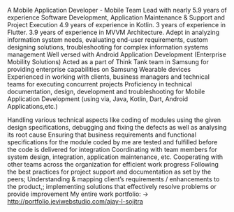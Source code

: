 A Mobile Application Developer - Mobile Team Lead with nearly 5.9 years of experience Software Development, Application
Maintenance & Support and Project Execution
4.9 years of experience in Kotlin.
3 years of experience in Flutter.
3.9 years of experience in MVVM Architecture.
Adept in analyzing information system needs, evaluating end-user requirements, custom designing solutions, troubleshooting for
complex information systems management
Well versed with Android Application Development (Enterprise Mobility Solutions)
Acted as a part of Think Tank team in Samsung for providing enterprise capabilities on Samsung Wearable devices
Experienced in working with clients, business managers and technical teams for executing concurrent projects
Proficiency in technical documentation, design, development and troubleshooting for Mobile Application Development (using via, Java,
Kotlin, Dart, Android Applications,etc.)

Handling various technical aspects like coding of modules using the given design specifications, debugging and fixing the defects as
well as analysing its root cause
Ensuring that business requirements and functional specifications for the module coded by me are tested and fulfilled before the code
is delivered for integration
Coordinating with team members for system design, integration, application maintenance, etc.
Cooperating with other teams across the organization for efficient work progress
Following the best practices for project support and documentation as set by the peers;
Understanding & mapping client’s requirements / enhancements to the product,; implementing solutions that effectively resolve
problems or provide improvement
My entire work portfolio: -> http://portfolio.jeviwebstudio.com/ajay-l-sojitra
